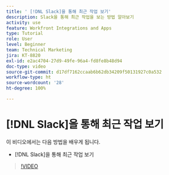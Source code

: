 ```yaml
---
title: ' [!DNL Slack]을 통해 최근 작업 보기'
description: Slack을 통해 최근 작업을 보는 방법 알아보기
activity: use
feature: Workfront Integrations and Apps
type: Tutorial
role: User
level: Beginner
team: Technical Marketing
jira: KT-8820
exl-id: e2ac4704-27d9-49fe-96a4-fd8fe8b48d94
doc-type: video
source-git-commit: d17df7162ccaab6b62db34209f50131927c0a532
workflow-type: ht
source-wordcount: '28'
ht-degree: 100%

---
```


# [!DNL Slack]을 통해 최근 작업 보기

이 비디오에서는 다음 방법을 배우게 됩니다.

* [!DNL Slack]을 통해 최근 작업 보기

>[!VIDEO](https://video.tv.adobe.com/v/335120/?quality=12&learn=on&enablevpops)
